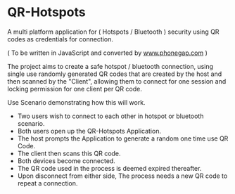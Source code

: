 # QR-Hotspots
A multi platform application for ( Hotspots / Bluetooth ) security using QR codes as credentials for connection.

( To be written in JavaScript and converted by www.phonegap.com )

The project aims to create a safe hotspot / bluetooth connection, using single use randomly generated QR codes that are created by the host and then scanned by the "Client", allowing them to connect for one session and locking permission for one client per QR code.

Use Scenario demonstrating how this will work.
- Two users wish to connect to each other in hotspot or bluetooth scenario.
- Both users open up the QR-Hotspots Application.
- The host prompts the Application to generate a random one time use QR Code.
- The client then scans this QR code.
- Both devices become connected.
- The QR code used in the process is deemed expired thereafter.
- Upon disconnect from either side, The process needs a new QR code to repeat a connection.
